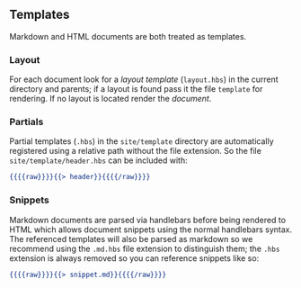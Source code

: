 ## Templates

Markdown and HTML documents are both treated as templates.

### Layout

For each document look for a *layout template* (`layout.hbs`) in the current directory and parents; if a layout is found pass it the file `template` for rendering. If no layout is located render the *document*.

### Partials

Partial templates (`.hbs`)  in the `site/template` directory are automatically registered using a relative path without the file extension. So the file `site/template/header.hbs` can be included with:

```handlebars
{{{{raw}}}}{{> header}}{{{{/raw}}}}
```

### Snippets

Markdown documents are parsed via handlebars before being rendered to HTML which allows document snippets using the normal handlebars syntax. The referenced templates will also be parsed as markdown so we recommend using the `.md.hbs` file extension to distinguish them; the `.hbs` extension is always removed so you can reference snippets like so:

```handlebars
{{{{raw}}}}{{> snippet.md}}{{{{/raw}}}}
```

